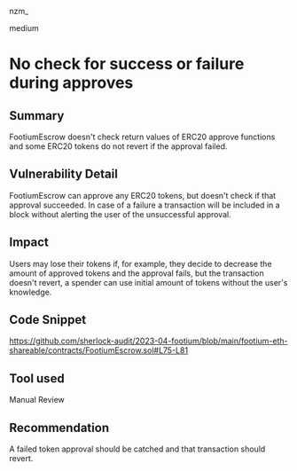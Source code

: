 nzm_

medium

# No check for success or failure during approves

## Summary

FootiumEscrow doesn't check return values of ERC20 approve functions and some ERC20 tokens do not revert if the approval failed.

## Vulnerability Detail

FootiumEscrow can approve any ERC20 tokens, but doesn't check if that approval succeeded. In case of a failure a transaction will be included in a block without alerting the user of the unsuccessful approval.  

## Impact

Users may lose their tokens if, for example, they decide to decrease the amount of approved tokens and the approval fails, but the transaction doesn't revert, a spender can use initial amount of tokens without the user's knowledge. 

## Code Snippet

https://github.com/sherlock-audit/2023-04-footium/blob/main/footium-eth-shareable/contracts/FootiumEscrow.sol#L75-L81

## Tool used

Manual Review

## Recommendation

A failed token approval should be catched and that transaction should revert.